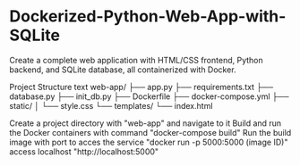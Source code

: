 # Dockerized-Python-Web-App-with-SQLite
Create a complete web application with HTML/CSS frontend, Python backend, and SQLite database, all containerized with Docker.

Project Structure text
web-app/
├── app.py
├── requirements.txt
├── database.py
├── init_db.py
├── Dockerfile
├── docker-compose.yml
├── static/
│   └── style.css
└── templates/
    └── index.html


Create a project directory with "web-app"  and navigate to it
Build and run the Docker containers with command
"docker-compose build"
Run the build image with port to acces the service
"docker run -p 5000:5000 (image ID)"
access localhost "http://localhost:5000"
